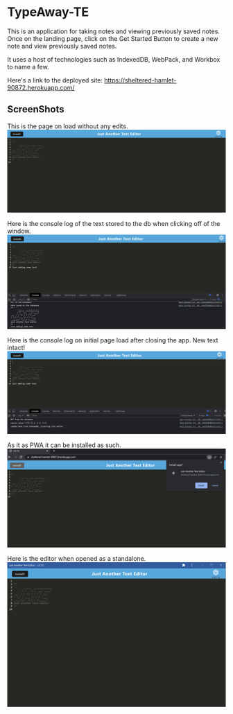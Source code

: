 # TypeAway-TE
This is an application for taking notes and viewing previously saved notes. Once on the landing page, click on the Get Started Button to create a new note and view previously saved notes.

It uses a host of technologies such as IndexedDB, WebPack, and Workbox to name a few.

Here's a link to the deployed site: https://sheltered-hamlet-90872.herokuapp.com/


## ScreenShots
This is the page on load without any edits.
![Initial Page](./rm-images/1.png  "Initial Page.")

Here is the console log of the text stored to the db when clicking off of the window.
![Console log of DB Put](./rm-images/2.png "Console log of text being stored.")

Here is the console log on initial page load after closing the app. New text intact!
![Reloading the page.](./rm-images/3.png  "The page on reload with console log.")

As it as PWA it can be installed as such.
![Text Editor Installation](./rm-images/4.png "Text editor installation showcase")

Here is the editor when opened as a standalone.
![Standalone Window](./rm-images/5.png "Text editor standalone window")


